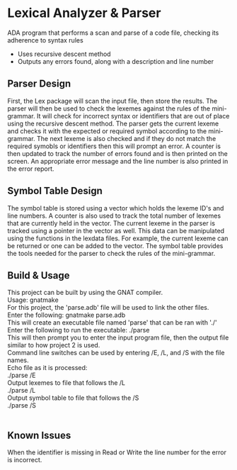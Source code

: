 # Lexical Analyzer & Parser
ADA program that performs a scan and parse of a code file, checking its adherence to syntax rules<br/>
- Uses recursive descent method
- Outputs any errors found, along with a description and line number
## Parser Design
First, the Lex package will scan the input file, then store the results.
The parser will then be used to check the lexemes against the rules of the mini-grammar.
It will check for incorrect syntax or identifiers that are out of place using the
recursive descent method. The parser gets the current lexeme and checks it with the
expected or required symbol according to the mini-grammar. The next lexeme is also
checked and if they do not match the required symobls or identifiers then this will prompt
an error. A counter is then updated to track the number of errors found and is then
printed on the screen. An appropriate error message and the line number is also printed in
the error report.
## Symbol Table Design
The symbol table is stored using a vector which holds the lexeme ID's and line numbers.
A counter is also used to track the total number of lexemes that are currently held in
the vector. The current lexeme in the parser is tracked using a pointer in the vector
as well. This data can be manipulated using the functions in the lexdata files.
For example, the current lexeme can be returned or one can be added to the vector.
The symbol table provides the tools needed for the parser to check the rules of the
mini-grammar.
## Build & Usage
This project can be built by using the GNAT compiler.<br>
Usage: gnatmake <filename><br>
For this project, the 'parse.adb' file will be used to link the other files.<br>
Enter the following: gnatmake parse.adb<br>
This will create an executable file named 'parse' that can be ran with './'<br>
Enter the following to run the executable: ./parse<br>
This will then prompt you to enter the input program file, then the output file
similar to how project 2 is used.
<br>
Command line switches can be used by entering /E, /L, and /S with the file names.<br>
Echo file as it is processed:<br>
 ./parse <InputFile> <OutputFile> /E<br>
Output lexemes to file that follows the /L<br>
 ./parse <InputFile> <OutputFile> /L <OutputLexFile><br>
Output symbol table to file that follows the /S<br>
 ./parse <InputFile> <OutputFile> /S <OutputSymFile><br>
 <br>
## Known Issues
When the identifier is missing in Read or Write the line number for the error is incorrect.
